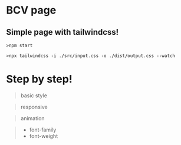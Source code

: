 # BCV page

<h2>Simple page with tailwindcss!</h2>

```
>npm start

>npx tailwindcss -i ./src/input.css -o ./dist/output.css --watch
```

<h1> Step by step! </h1>

> basic style

> responsive

> animation

> - font-family
> - font-weight
